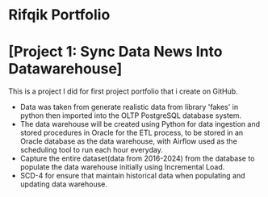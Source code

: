 # Rifqik Portfolio

# [Project 1: Sync Data News Into Datawarehouse]

This is a project I did for first project portfolio that i create on GitHub.

* Data was taken from generate realistic data from library 'fakes' in python then imported into the OLTP PostgreSQL database system.
* The data warehouse will be created using Python for data ingestion and stored procedures in Oracle for the ETL process, to be stored in an Oracle database as the data warehouse, with Airflow used as the scheduling tool to run each hour everyday.
* Capture the entire dataset(data from 2016-2024) from the database to populate the data warehouse initially using Incremental Load.
* SCD-4 for ensure that maintain historical data when populating and updating data warehouse.
